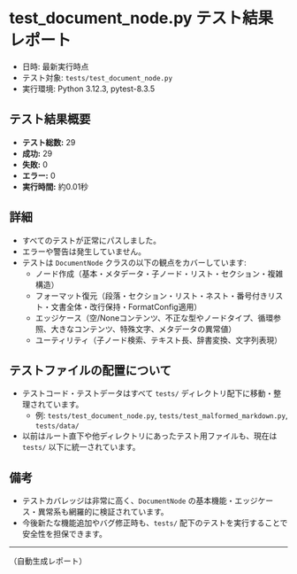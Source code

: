 # test_document_node.py テスト結果レポート

- 日時: 最新実行時点
- テスト対象: `tests/test_document_node.py`
- 実行環境: Python 3.12.3, pytest-8.3.5

## テスト結果概要

- **テスト総数:** 29
- **成功:** 29
- **失敗:** 0
- **エラー:** 0
- **実行時間:** 約0.01秒

## 詳細

- すべてのテストが正常にパスしました。
- エラーや警告は発生していません。
- テストは `DocumentNode` クラスの以下の観点をカバーしています:
    - ノード作成（基本・メタデータ・子ノード・リスト・セクション・複雑構造）
    - フォーマット復元（段落・セクション・リスト・ネスト・番号付きリスト・文書全体・改行保持・FormatConfig適用）
    - エッジケース（空/Noneコンテンツ、不正な型やノードタイプ、循環参照、大きなコンテンツ、特殊文字、メタデータの異常値）
    - ユーティリティ（子ノード検索、テキスト長、辞書変換、文字列表現）

## テストファイルの配置について

- テストコード・テストデータはすべて `tests/` ディレクトリ配下に移動・整理されています。
    - 例: `tests/test_document_node.py`, `tests/test_malformed_markdown.py`, `tests/data/`
- 以前はルート直下や他ディレクトリにあったテスト用ファイルも、現在は `tests/` 以下に統一されています。

## 備考

- テストカバレッジは非常に高く、`DocumentNode` の基本機能・エッジケース・異常系も網羅的に検証されています。
- 今後新たな機能追加やバグ修正時も、`tests/` 配下のテストを実行することで安全性を担保できます。

---

（自動生成レポート） 